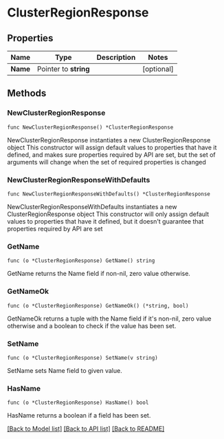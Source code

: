 # ClusterRegionResponse

## Properties

Name | Type | Description | Notes
------------ | ------------- | ------------- | -------------
**Name** | Pointer to **string** |  | [optional] 

## Methods

### NewClusterRegionResponse

`func NewClusterRegionResponse() *ClusterRegionResponse`

NewClusterRegionResponse instantiates a new ClusterRegionResponse object
This constructor will assign default values to properties that have it defined,
and makes sure properties required by API are set, but the set of arguments
will change when the set of required properties is changed

### NewClusterRegionResponseWithDefaults

`func NewClusterRegionResponseWithDefaults() *ClusterRegionResponse`

NewClusterRegionResponseWithDefaults instantiates a new ClusterRegionResponse object
This constructor will only assign default values to properties that have it defined,
but it doesn't guarantee that properties required by API are set

### GetName

`func (o *ClusterRegionResponse) GetName() string`

GetName returns the Name field if non-nil, zero value otherwise.

### GetNameOk

`func (o *ClusterRegionResponse) GetNameOk() (*string, bool)`

GetNameOk returns a tuple with the Name field if it's non-nil, zero value otherwise
and a boolean to check if the value has been set.

### SetName

`func (o *ClusterRegionResponse) SetName(v string)`

SetName sets Name field to given value.

### HasName

`func (o *ClusterRegionResponse) HasName() bool`

HasName returns a boolean if a field has been set.


[[Back to Model list]](../README.md#documentation-for-models) [[Back to API list]](../README.md#documentation-for-api-endpoints) [[Back to README]](../README.md)


